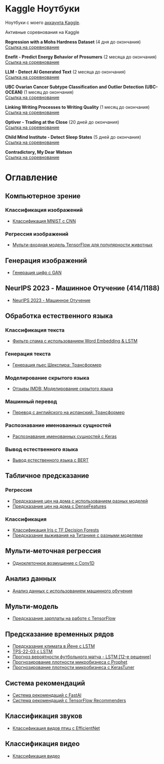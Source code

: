 
# Kaggle Ноутбуки
Ноутбуки с моего [аккаунта Kaggle](https://www.kaggle.com/wasjaip).

Активные соревнования на Kaggle

**Regression with a Mohs Hardness Dataset** (4 дня до окончания)  
[Ссылка на соревнование](https://www.kaggle.com/c/mohs-hardness-dataset)

**Enefit - Predict Energy Behavior of Prosumers** (2 месяца до окончания)  
[Ссылка на соревнование](https://www.kaggle.com/c/eneft-energy-behavior)

**LLM - Detect AI Generated Text** (2 месяца до окончания)  
[Ссылка на соревнование](https://www.kaggle.com/c/llm-detect-ai-text)

**UBC Ovarian Cancer Subtype Classification and Outlier Detection (UBC-OCEAN)** (1 месяц до окончания)  
[Ссылка на соревнование](https://www.kaggle.com/c/ubc-ocean)

**Linking Writing Processes to Writing Quality** (1 месяц до окончания)  
[Ссылка на соревнование](https://www.kaggle.com/c/linking-writing-quality)

**Optiver - Trading at the Close** (20 дней до окончания)  
[Ссылка на соревнование](https://www.kaggle.com/c/optiver-trading)

**Child Mind Institute - Detect Sleep States** (5 дней до окончания)  
[Ссылка на соревнование](https://www.kaggle.com/c/child-mind-institute-sleep-states)

**Contradictory, My Dear Watson**  
[Ссылка на соревнование](https://www.kaggle.com/c/contradictory-my-dear-watson)


# Оглавление 
## Компьютерное зрение
### Классификация изображений  
- [Классификация MNIST с CNN](https://www.kaggle.com/lonnieqin/mnist-classification-with-cnn)
### Регрессия изображений  
- [Мульти-входная модель TensorFlow для популярности животных](https://www.kaggle.com/lonnieqin/tensorflow-multi-input-pet-pawpularity-model)
## Генерация изображений  
- [Генерация цифр с GAN](https://www.kaggle.com/lonnieqin/digits-generation-with-gan)
## NeurIPS 2023 - Машинное Отучение (414/1188)  
- [NeurIPS 2023 - Машинное Отучение](https://github.com/wasjaip/kaggle_notebooks-Public/blob/main/test-finetune-v1-005.ipynb)
## Обработка естественного языка
### Классификация текста  
- [Фильтр спама с использованием Word Embedding & LSTM](https://www.kaggle.com/lonnieqin/spam-filter-using-word-embedding-lstm)
### Генерация текста  
- [Генерация пьес Шекспира: Трансформер](https://www.kaggle.com/lonnieqin/shakespeare-play-generation-transformer)
### Моделирование скрытого языка  
- [Отзывы IMDB: Моделирование скрытого языка](https://www.kaggle.com/lonnieqin/imdb-reviews-masked-language-modeling)
### Машинный перевод  
- [Перевод с английского на испанский: Трансформер](https://www.kaggle.com/lonnieqin/english-spanish-translation-transformer)
### Распознавание именованных сущностей  
- [Распознавание именованных сущностей с Keras](https://www.kaggle.com/lonnieqin/name-entity-recognition-with-keras)
### Вывод естественного языка  
- [Вывод естественного языка с BERT](https://www.kaggle.com/code/lonnieqin/natural-language-inference-with-bert)
## Табличное предсказание
### Регрессия  
- [Предсказание цен на дома с использованием разных моделей](https://www.kaggle.com/lonnieqin/house-price-predictor-using-different-models)
- [Предсказание цен на дома с DenseFeatures](https://www.kaggle.com/lonnieqin/house-price-predictor-with-densefeatures)
### Классификация  
- [Классификация Iris с TF Decision Forests](https://www.kaggle.com/lonnieqin/iris-classification-with-tf-decision-forests)
- [Предсказание выживания на Титанике с разными моделями](https://www.kaggle.com/lonnieqin/titanic-prediction-with-different-models)
## Мульти-меточная регрессия  
* [Одноклеточное возмущение с Conv1D](https://www.kaggle.com/code/lonnieqin/single-cell-perturbation-with-conv1d)
## Анализ данных  
* [Анализ данных с использованием машинного обучения](https://www.kaggle.com/lonnieqin/data-analysis-with-machine-learners?scriptVersionId=77337248)
## Мульти-модель  
- [Предсказание зарплаты на работе с TensorFlow](https://www.kaggle.com/lonnieqin/job-salary-prediction-with-tensorflow)
## Предсказание временных рядов  
- [Предсказание климата в Йене с LSTM](https://www.kaggle.com/lonnieqin/jena-climate-prediction-with-lstm)
- [TPS-22-03 с LSTM](https://www.kaggle.com/lonnieqin/tps-22-03-with-lstm)
- [Прогноз вероятности футбольного матча - LSTM [12-е решение]](https://www.kaggle.com/code/lonnieqin/football-prob-prediction-lstm-12th-solution)
- [Прогнозирование плотности микробизнеса с Prophet](https://www.kaggle.com/code/lonnieqin/microbusiness-density-forecasting-with-prophet)
- [Прогнозирование плотности микробизнеса с KerasTuner](https://www.kaggle.com/code/lonnieqin/kerastuner-baseline)
## Система рекомендаций  
- [Система рекомендаций с FastAI](https://www.kaggle.com/lonnieqin/recommendation-system-with-fastai)
- [Система рекомендаций с TensorFlow Recommenders](https://www.kaggle.com/code/lonnieqin/recommendation-system-with-tensorflow-recommenders)
## Классификация звуков  
- [Классификация видов птиц с EfficientNet](https://www.kaggle.com/code/lonnieqin/bird-species-classification-with-efficientnet)
## Классификация видео  
- [Классификация видео](https://www.kaggle.com/code/lonnieqin/video-classification)




